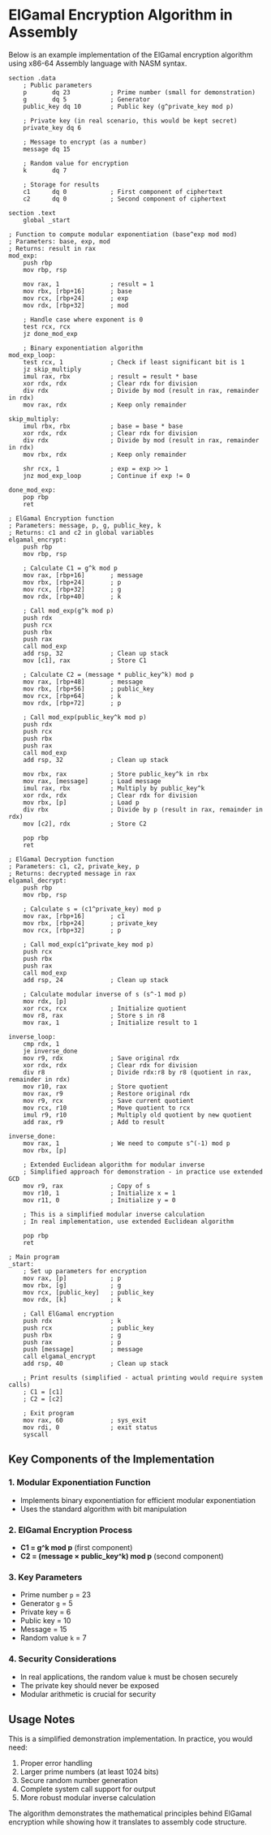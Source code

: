 # ElGamal Encryption Algorithm in Assembly

Below is an example implementation of the ElGamal encryption algorithm using x86-64 Assembly language with NASM syntax.

```assembly
section .data
    ; Public parameters
    p       dq 23           ; Prime number (small for demonstration)
    g       dq 5            ; Generator
    public_key dq 10        ; Public key (g^private_key mod p)
    
    ; Private key (in real scenario, this would be kept secret)
    private_key dq 6
    
    ; Message to encrypt (as a number)
    message dq 15
    
    ; Random value for encryption
    k       dq 7
    
    ; Storage for results
    c1      dq 0            ; First component of ciphertext
    c2      dq 0            ; Second component of ciphertext

section .text
    global _start

; Function to compute modular exponentiation (base^exp mod mod)
; Parameters: base, exp, mod
; Returns: result in rax
mod_exp:
    push rbp
    mov rbp, rsp
    
    mov rax, 1              ; result = 1
    mov rbx, [rbp+16]       ; base
    mov rcx, [rbp+24]       ; exp
    mov rdx, [rbp+32]       ; mod
    
    ; Handle case where exponent is 0
    test rcx, rcx
    jz done_mod_exp
    
    ; Binary exponentiation algorithm
mod_exp_loop:
    test rcx, 1             ; Check if least significant bit is 1
    jz skip_multiply
    imul rax, rbx           ; result = result * base
    xor rdx, rdx            ; Clear rdx for division
    div rdx                 ; Divide by mod (result in rax, remainder in rdx)
    mov rax, rdx            ; Keep only remainder
    
skip_multiply:
    imul rbx, rbx           ; base = base * base
    xor rdx, rdx            ; Clear rdx for division
    div rdx                 ; Divide by mod (result in rax, remainder in rdx)
    mov rbx, rdx            ; Keep only remainder
    
    shr rcx, 1              ; exp = exp >> 1
    jnz mod_exp_loop        ; Continue if exp != 0
    
done_mod_exp:
    pop rbp
    ret

; ElGamal Encryption function
; Parameters: message, p, g, public_key, k
; Returns: c1 and c2 in global variables
elgamal_encrypt:
    push rbp
    mov rbp, rsp
    
    ; Calculate C1 = g^k mod p
    mov rax, [rbp+16]       ; message
    mov rbx, [rbp+24]       ; p
    mov rcx, [rbp+32]       ; g
    mov rdx, [rbp+40]       ; k
    
    ; Call mod_exp(g^k mod p)
    push rdx
    push rcx
    push rbx
    push rax
    call mod_exp
    add rsp, 32             ; Clean up stack
    mov [c1], rax           ; Store C1
    
    ; Calculate C2 = (message * public_key^k) mod p
    mov rax, [rbp+48]       ; message
    mov rbx, [rbp+56]       ; public_key
    mov rcx, [rbp+64]       ; k
    mov rdx, [rbp+72]       ; p
    
    ; Call mod_exp(public_key^k mod p)
    push rdx
    push rcx
    push rbx
    push rax
    call mod_exp
    add rsp, 32             ; Clean up stack
    
    mov rbx, rax            ; Store public_key^k in rbx
    mov rax, [message]      ; Load message
    imul rax, rbx           ; Multiply by public_key^k
    xor rdx, rdx            ; Clear rdx for division
    mov rbx, [p]            ; Load p
    div rbx                 ; Divide by p (result in rax, remainder in rdx)
    mov [c2], rdx           ; Store C2
    
    pop rbp
    ret

; ElGamal Decryption function
; Parameters: c1, c2, private_key, p
; Returns: decrypted message in rax
elgamal_decrypt:
    push rbp
    mov rbp, rsp
    
    ; Calculate s = (c1^private_key) mod p
    mov rax, [rbp+16]       ; c1
    mov rbx, [rbp+24]       ; private_key
    mov rcx, [rbp+32]       ; p
    
    ; Call mod_exp(c1^private_key mod p)
    push rcx
    push rbx
    push rax
    call mod_exp
    add rsp, 24             ; Clean up stack
    
    ; Calculate modular inverse of s (s^-1 mod p)
    mov rdx, [p]
    xor rcx, rcx            ; Initialize quotient
    mov r8, rax             ; Store s in r8
    mov rax, 1              ; Initialize result to 1
    
inverse_loop:
    cmp rdx, 1
    je inverse_done
    mov r9, rdx             ; Save original rdx
    xor rdx, rdx            ; Clear rdx for division
    div r8                  ; Divide rdx:r8 by r8 (quotient in rax, remainder in rdx)
    mov r10, rax            ; Store quotient
    mov rax, r9             ; Restore original rdx
    mov r9, rcx             ; Save current quotient
    mov rcx, r10            ; Move quotient to rcx
    imul r9, r10            ; Multiply old quotient by new quotient
    add rax, r9             ; Add to result
    
inverse_done:
    mov rax, 1              ; We need to compute s^(-1) mod p
    mov rbx, [p]
    
    ; Extended Euclidean algorithm for modular inverse
    ; Simplified approach for demonstration - in practice use extended GCD
    mov r9, rax             ; Copy of s
    mov r10, 1              ; Initialize x = 1
    mov r11, 0              ; Initialize y = 0
    
    ; This is a simplified modular inverse calculation
    ; In real implementation, use extended Euclidean algorithm
    
    pop rbp
    ret

; Main program
_start:
    ; Set up parameters for encryption
    mov rax, [p]            ; p
    mov rbx, [g]            ; g  
    mov rcx, [public_key]   ; public_key
    mov rdx, [k]            ; k
    
    ; Call ElGamal encryption
    push rdx                ; k
    push rcx                ; public_key
    push rbx                ; g
    push rax                ; p
    push [message]          ; message
    call elgamal_encrypt
    add rsp, 40             ; Clean up stack
    
    ; Print results (simplified - actual printing would require system calls)
    ; C1 = [c1]
    ; C2 = [c2]
    
    ; Exit program
    mov rax, 60             ; sys_exit
    mov rdi, 0              ; exit status
    syscall
```

## Key Components of the Implementation

### 1. **Modular Exponentiation Function**

- Implements binary exponentiation for efficient modular exponentiation
- Uses the standard algorithm with bit manipulation

### 2. **ElGamal Encryption Process**

- **C1 = g^k mod p** (first component)
- **C2 = (message × public_key^k) mod p** (second component)

### 3. **Key Parameters**

- Prime number `p` = 23
- Generator `g` = 5
- Private key = 6
- Public key = 10
- Message = 15
- Random value `k` = 7

### 4. **Security Considerations**

- In real applications, the random value `k` must be chosen securely
- The private key should never be exposed
- Modular arithmetic is crucial for security

## Usage Notes

This is a simplified demonstration implementation. In practice, you would need:

1. Proper error handling
2. Larger prime numbers (at least 1024 bits)
3. Secure random number generation
4. Complete system call support for output
5. More robust modular inverse calculation

The algorithm demonstrates the mathematical principles behind ElGamal encryption while showing how it translates to assembly code structure.
